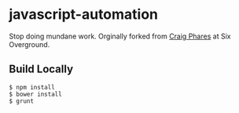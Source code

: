 # javascript-automation
Stop doing mundane work. Orginally forked from [Craig Phares](http://craigphares.github.io/javascript-automation/) at Six Overground.

## Build Locally

```
$ npm install
$ bower install
$ grunt
```